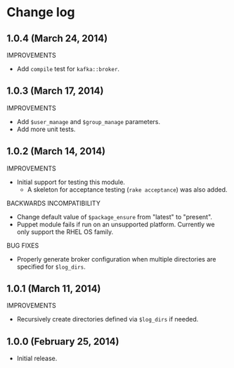 # Change log

## 1.0.4 (March 24, 2014)

IMPROVEMENTS

* Add `compile` test for `kafka::broker`.


## 1.0.3 (March 17, 2014)

IMPROVEMENTS

* Add `$user_manage` and `$group_manage` parameters.
* Add more unit tests.


## 1.0.2 (March 14, 2014)

IMPROVEMENTS

* Initial support for testing this module.
    * A skeleton for acceptance testing (`rake acceptance`) was also added.

BACKWARDS INCOMPATIBILITY

* Change default value of `$package_ensure` from "latest" to "present".
* Puppet module fails if run on an unsupported platform.  Currently we only support the RHEL OS family.

BUG FIXES

* Properly generate broker configuration when multiple directories are specified for `$log_dirs`.


## 1.0.1 (March 11, 2014)

IMPROVEMENTS

* Recursively create directories defined via `$log_dirs` if needed.


## 1.0.0 (February 25, 2014)

* Initial release.

